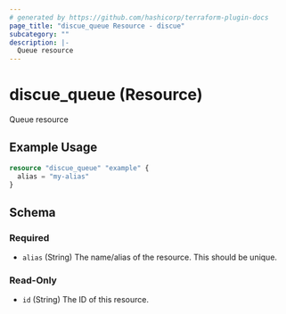 ```yaml
---
# generated by https://github.com/hashicorp/terraform-plugin-docs
page_title: "discue_queue Resource - discue"
subcategory: ""
description: |-
  Queue resource
---
```


# discue_queue (Resource)

Queue resource

## Example Usage

```terraform
resource "discue_queue" "example" {
  alias = "my-alias"
}
```

<!-- schema generated by tfplugindocs -->
## Schema

### Required

- `alias` (String) The name/alias of the resource. This should be unique.

### Read-Only

- `id` (String) The ID of this resource.
